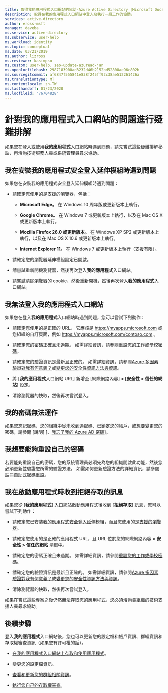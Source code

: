 ```yaml
---
title: 取得我的應用程式入口網站的協助-Azure Active Directory |Microsoft Docs
description: 取得在我的應用程式入口網站中登入及執行一般工作的協助。
services: active-directory
author: eross-msft
manager: daveba
ms.service: active-directory
ms.subservice: user-help
ms.workload: identity
ms.topic: conceptual
ms.date: 03/21/2019
ms.author: lizross
ms.reviewer: kasimpso
ms.custom: user-help, seo-update-azuread-jan
ms.openlocfilehash: 2987183900ad3232d46b2152bd52808ae96c802b
ms.sourcegitcommit: af6847f555841e838f245ff92c38ae512261426a
ms.translationtype: MT
ms.contentlocale: zh-TW
ms.lasthandoff: 01/23/2020
ms.locfileid: "76704828"
---
```

# <a name="troubleshoot-problems-with-the-my-apps-portal"></a>針對我的應用程式入口網站的問題進行疑難排解

如果您在登入或使用**我的應用程式**入口網站時遇到問題，請先嘗試這些疑難排解秘訣，再洽詢技術服務人員或系統管理員尋求協助。

## <a name="im-having-trouble-installing-the-my-apps-secure-sign-in-extension"></a>我在安裝我的應用程式安全登入延伸模組時遇到問題

如果您在安裝我的應用程式安全登入延伸模組時遇到問題：

- 請確定您使用的是支援的瀏覽器，包括：

    - **Microsoft Edge。** 在 Windows 10 周年版或更新版本上執行。

    - **Google Chrome。** 在 Windows 7 或更新版本上執行，以及在 Mac OS X 或更新版本上執行。

    - **Mozilla Firefox 26.0 或更新版本。** 在 Windows XP SP2 或更新版本上執行，以及在 Mac OS X 10.6 或更新版本上執行。

    - **Internet Explorer 11。** 在 Windows 7 或更新版本上執行（支援有限）。

- 請確定您的瀏覽器延伸模組設定已開啟。

- 請嘗試重新開機瀏覽器，然後再次登入**我的應用程式**入口網站。

- 請嘗試清除瀏覽器的 cookie，然後重新開機，然後再次登入**我的應用程式**入口網站。

## <a name="i-cant-sign-in-to-the-my-apps-portal"></a>我無法登入**我的應用程式**入口網站

如果您在登入**我的應用程式**入口網站時遇到問題，您可以嘗試下列動作：

- 請確定您使用的是正確的 URL。 它應該是 https://myapps.microsoft.com 或您組織的自訂頁面，例如 https://myapps.microsoft.com/contoso.com 。

- 請確定您的密碼正確且未過期。 如需詳細資訊，請參閱[重設您的工作或學校密碼](active-directory-passwords-update-your-own-password.md)。

- 請確定您的驗證資訊是最新且正確的。 如需詳細資訊，請參閱[Azure 多因素驗證對我有何意義？](multi-factor-authentication-end-user.md)或[變更您的安全性資訊方法與資訊](security-info-add-update-methods-overview.md)。

- 將 [**我的應用程式**入口網站 URL] 新增至 [網際網路內容] **> [安全性 > 信任的網站**] 設定。

- 清除瀏覽器的快取，然後再次嘗試登入。

## <a name="my-password-isnt-working"></a>我的密碼無法運作

如果您忘記密碼、您的組織中從未收到過密碼、已鎖定您的帳戶，或想要變更您的密碼，請參閱 [說明] [、[我忘了我的 Azure AD 密碼](active-directory-passwords-update-your-own-password.md)]。

## <a name="i-want-to-be-able-to-reset-my-own-password"></a>我想要能夠重設自己的密碼

若要能夠重設自己的密碼，您的系統管理員必須先為您的組織開啟此功能，然後您必須更新並驗證您所需的驗證方法。 如需如何更新驗證方法的詳細資訊，請參閱[註冊自助式密碼重設](active-directory-passwords-reset-register.md)。

## <a name="im-getting-an-access-denied-message-when-i-start-an-app"></a>我在啟動應用程式時收到拒絕存取的訊息

如果您從 [**我的應用程式**] 入口網站啟動應用程式後收到 [**拒絕存取**] 訊息，您可以嘗試下列動作：

- 請確定您已安裝[我的應用程式安全登入延伸](my-apps-portal-end-user-access.md#download-and-install-the-my-apps-secure-sign-in-extension)模組，而且您使用的是[支援的瀏覽器](my-apps-portal-end-user-access.md#supported-browsers)。

- 請確定您使用的是正確的應用程式 URL，且 URL 位於您的網際網路內容 **> 安全性 > 信任的網站** 清單中。

- 請確定您的密碼正確且未過期。 如需詳細資訊，請參閱[重設您的工作或學校密碼](active-directory-passwords-update-your-own-password.md)。

- 請確定您的驗證資訊是最新且正確的。 如需詳細資訊，請參閱[Azure 多因素驗證對我有何意義？](multi-factor-authentication-end-user.md)或[變更您的安全性資訊方法與資訊](security-info-add-update-methods-overview.md)。

- 清除瀏覽器的快取，然後再次嘗試登入。

如果在嘗試這些專案之後仍然無法存取您的應用程式，您必須洽詢貴組織的技術支援人員尋求協助。

## <a name="next-steps"></a>後續步驟

登入**我的應用程式**入口網站後，您也可以更新您的設定檔和帳戶資訊、群組資訊和存取權審查資訊（如果您有許可權的話）。

- [在我的應用程式入口網站上存取和使用應用程式](my-apps-portal-end-user-access.md)。

- [變更您的設定檔資訊](my-apps-portal-end-user-update-profile.md)。

- [查看和更新您的群組相關資訊](my-apps-portal-end-user-groups.md)。

- [執行您自己的存取權審查](my-apps-portal-end-user-access-reviews.md)。

